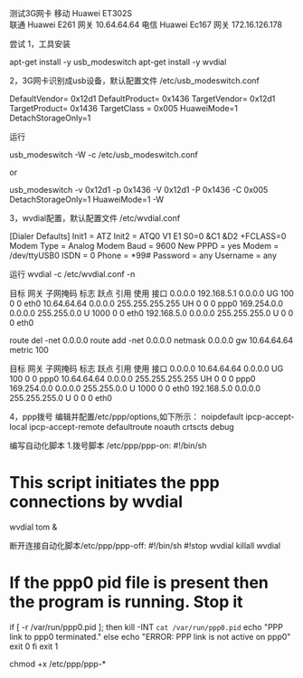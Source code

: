 测试3G网卡
移动 Huawei ET302S     
联通 Huawei E261         网关 10.64.64.64 
电信 Huawei Ec167        网关 172.16.126.178


尝试
1，工具安装

apt-get install -y usb_modeswitch
apt-get install -y wvdial

2，3G网卡识别成usb设备，默认配置文件 /etc/usb_modeswitch.conf

DefaultVendor= 0x12d1
DefaultProduct= 0x1436
TargetVendor= 0x12d1
TargetProduct= 0x1436
TargetClass = 0x005
HuaweiMode=1
DetachStorageOnly=1

运行

usb_modeswitch -W -c /etc/usb_modeswitch.conf

or

usb_modeswitch -v 0x12d1 -p 0x1436 -V 0x12d1 -P 0x1436 -C 0x005 DetachStorageOnly=1 HuaweiMode=1 -W



3，wvdial配置，默认配置文件  /etc/wvdial.conf

[Dialer Defaults]
Init1 = ATZ
Init2 = ATQ0 V1 E1 S0=0 &C1 &D2 +FCLASS=0
Modem Type = Analog Modem
Baud = 9600
New PPPD = yes
Modem = /dev/ttyUSB0
ISDN = 0
Phone = *99#
Password = any
Username = any

运行
wvdial -c /etc/wvdial.conf -n

目标            网关            子网掩码        标志  跃点   引用  使用 接口
0.0.0.0         192.168.5.1     0.0.0.0         UG    100    0        0 eth0
10.64.64.64     0.0.0.0         255.255.255.255 UH    0      0        0 ppp0
169.254.0.0     0.0.0.0         255.255.0.0     U     1000   0        0 eth0
192.168.5.0     0.0.0.0         255.255.255.0   U     0      0        0 eth0

route del -net 0.0.0.0
route add -net 0.0.0.0 netmask 0.0.0.0 gw 10.64.64.64 metric 100

目标            网关            子网掩码        标志  跃点   引用  使用 接口
0.0.0.0         10.64.64.64     0.0.0.0         UG    100    0        0 ppp0
10.64.64.64     0.0.0.0         255.255.255.255 UH    0      0        0 ppp0
169.254.0.0     0.0.0.0         255.255.0.0     U     1000   0        0 eth0
192.168.5.0     0.0.0.0         255.255.255.0   U     0      0        0 eth0


4，ppp拨号
编辑并配置/etc/ppp/options,如下所示：
noipdefault
ipcp-accept-local
ipcp-accept-remote
defaultroute
noauth
crtscts
debug

编写自动化脚本
1.拨号脚本 /etc/ppp/ppp-on:
#!/bin/sh
# This script initiates the ppp connections by wvdial
wvdial tom &

断开连接自动化脚本/etc/ppp/ppp-off:
#!/bin/sh
#!stop wvdial
killall wvdial
# If the ppp0 pid file is present then the program is running. Stop it
if [ -r /var/run/ppp0.pid ]; then
    kill -INT `cat /var/run/ppp0.pid`
    echo "PPP link to ppp0 terminated."
else
    echo "ERROR: PPP link is not active on ppp0"
    exit 0
fi
exit 1

chmod +x /etc/ppp/ppp-*


